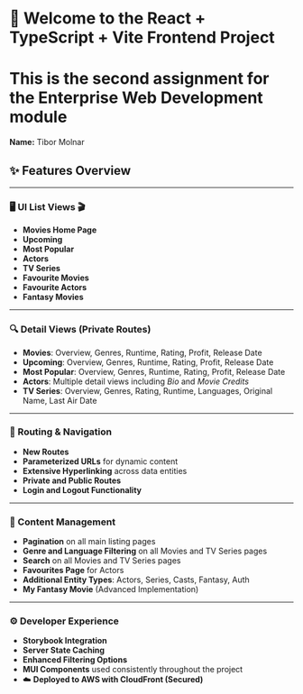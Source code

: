 # 👋 Welcome to the React + TypeScript + Vite Frontend Project

# This is the second assignment for the Enterprise Web Development module

__Name:__ Tibor Molnar

## ✨ Features Overview

---

### 🖥️ UI List Views 🎬

  - **Movies Home Page**
  - **Upcoming**
  - **Most Popular**
  - **Actors**
  - **TV Series**
  - **Favourite Movies**
  - **Favourite Actors**
  - **Fantasy Movies**

---

### 🔍 Detail Views (Private Routes)

- **Movies**: Overview, Genres, Runtime, Rating, Profit, Release Date  
- **Upcoming**: Overview, Genres, Runtime, Rating, Profit, Release Date  
- **Most Popular**: Overview, Genres, Runtime, Rating, Profit, Release Date  
- **Actors**: Multiple detail views including *Bio* and *Movie Credits*  
- **TV Series**: Overview, Genres, Rating, Runtime, Languages, Original Name, Last Air Date  

---

### 🚦 Routing & Navigation

- **New Routes**
- **Parameterized URLs** for dynamic content
- **Extensive Hyperlinking** across data entities
- **Private and Public Routes**
- **Login and Logout Functionality**

---

### 📄 Content Management

- **Pagination** on all main listing pages
- **Genre and Language Filtering** on all Movies and TV Series pages
- **Search** on all Movies and TV Series pages
- **Favourites Page** for Actors
- **Additional Entity Types**: Actors, Series, Casts, Fantasy, Auth
- **My Fantasy Movie** (Advanced Implementation)

---

### ⚙️ Developer Experience

- **Storybook Integration**
- **Server State Caching**
- **Enhanced Filtering Options**
- **MUI Components** used consistently throughout the project
- ☁️ **Deployed to AWS with CloudFront (Secured)**